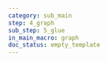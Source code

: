 ```yaml
---
category: sub_main
step: 4_graph
sub_step: 5_glue
in_main_macro: graph
doc_status: empty_template
---
```

